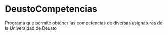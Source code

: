# DeustoCompetencias
Programa que permite obtener las competencias de diversas asignaturas de la Universidad de Deusto

